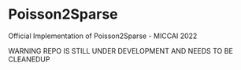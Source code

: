 # Poisson2Sparse
Official Implementation of Poisson2Sparse - MICCAI 2022

WARNING REPO IS STILL UNDER DEVELOPMENT AND NEEDS TO BE CLEANEDUP
